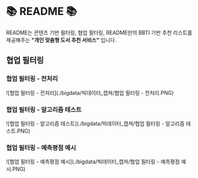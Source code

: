 # 📚 README 📚

README는 콘텐츠 기반 필터링, 협업 필터링, README만의 BBTI 기반 추천 리스트를 제공해주는 **"개인 맞춤형 도서 추천 서비스"** 입니다. 

## 협업 필터링

### 협업 필터링 - 전처리
![협업 필터링 - 전처리](./bigdata/빅데이터_캡쳐/협업 필터링 - 전처리.PNG)

### 협업 필터링 - 알고리즘 테스트
![협업 필터링 - 알고리즘 테스트](./bigdata/빅데이터_캡쳐/협업 필터링 - 알고리즘 테스트.PNG)

### 협업 필터링 - 예측평점 예시
![협업 필터링 - 예측평점 예시](./bigdata/빅데이터_캡쳐/협업 필터링 - 예측평점 예시.PNG)
